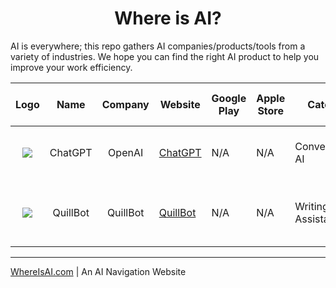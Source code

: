 <h1 align='center'> Where is AI?</h1>

AI is everywhere; this repo gathers AI companies/products/tools from a variety of industries. We hope you can find the right AI product to help you improve your work efficiency.


|                    Logo                   |   Name  | Company | Website                      | Google Play | Apple Store | Category          | AI Field | Description                                                                                                                                                                                                                                                                                                                                                                   | Google Trend | Google Play Stars | Apple Store Stars |
|:-----------------------------------------:|:-------:|:-------:|------------------------------|-------------|-------------|-------------------|----------|-------------------------------------------------------------------------------------------------------------------------------------------------------------------------------------------------------------------------------------------------------------------------------------------------------------------------------------------------------------------------------|--------------|-------------------|-------------------|
| ![](https://chat.openai.com/favicon-32x32.png) | ChatGPT |  OpenAI | [ChatGPT](https://chat.openai.com/chat) | N/A         | N/A   | Conversational AI | NLP      | <details><summary>ChatGPT is an OpenAI conversational AI</summary> that was trained on a large dataset to generate human-like responses to a given prompt. It can be used for a variety of tasks such as customer service, content creation, and so on. The model employs the GPT (Generative Pre-trained Transformer) architecture and can comprehend and generate text in a variety of languages.</details> | 365,000,000  | N/A               | N/A               |
|   ![](https://quillbot.com/favicon.png) |   QuillBot  |  QuillBot  |  [QuillBot](https://quillbot.com)  |  N/A |  N/A  |   Writing Assistant   |   NLP     |   <details><summary>QuillBot is an AI-powered writing and editing tool </summary> that provides suggestions to help users improve their writing. </details>   |        768,000      |           N/A        |        N/A           |



---

[WhereIsAI.com](https://whereisai.com) | An AI Navigation Website
